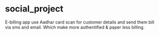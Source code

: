 # social_project
E-billing app use Aadhar card scan for customer details and send them bill via sms and email. Which make more authentified &amp; paper less billing.
